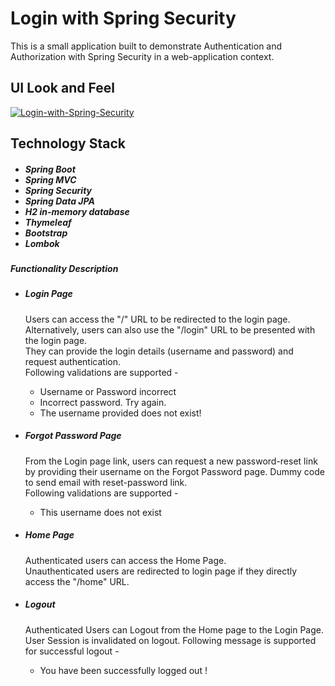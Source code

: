 <h1>Login with Spring Security</h1>

<p>
This is a small application built to demonstrate Authentication and Authorization with Spring Security in a web-application context.
</p>

<h2> UI Look and Feel </h2>

<a href="https://www.youtube.com/watch?v=vWMwvbAlMEs"><img src="thumbnail.png" title="Login-with-Spring-Security"></a>

<h2>Technology Stack</h2>

<h5>
<ul>
<li> Spring Boot </li>
<li> Spring MVC </li>
<li> Spring Security </li>
<li> Spring Data JPA </li>
<li> H2 in-memory database </li>
<li> Thymeleaf </li>
<li> Bootstrap </li>
<li> Lombok </li>
</ul>
</h5>

<h5> Functionality Description </h5>

<p>
<ul>
<li><h5> Login Page </h5></li>
<p> Users can access the "/" URL to be redirected to the login page. Alternatively, users can also use the "/login" URL to be presented with the login page.
<br>They can provide the login details (username and password) and request authentication.
<br> Following validations are supported -
<ul>
<li> Username or Password incorrect </li>
<li> Incorrect password. Try again. </li>
<li> The username provided does not exist! </li>
</ul>
</ul>
<ul>
<li><h5> Forgot Password Page </h5></li>
<p> From the Login page link, users can request a new password-reset link by providing their username on the Forgot Password page.
Dummy code to send email with reset-password link.
<br> Following validations are supported -
<ul>
<li> This username does not exist </li>
</ul>
</p>
</ul>
<ul>
<li><h5> Home Page </h5></li>
<p> Authenticated users can access the Home Page.
<br>Unauthenticated users are redirected to login page if they directly access the "/home" URL.
</p>
</ul>
<ul>
<li><h5> Logout </h5></li>
<p> Authenticated Users can Logout from the Home page to the Login Page.
<br> User Session is invalidated on logout. Following message is supported for successful logout -
<ul>
<li> You have been successfully logged out ! </li>
</ul>
</p>
</ul>
</p>


